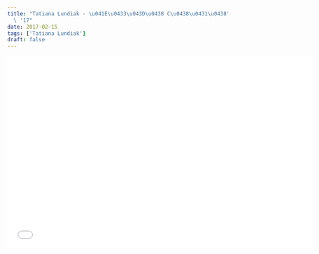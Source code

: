 ```yaml
---
title: "Tatiana Lundiak - \u041E\u0433\u043D\u0438 C\u0438\u0431\u0438\u0440\u0438\
  \ '17"
date: 2017-02-15
tags: ['Tatiana Lundiak']
draft: false
---
```


<iframe src="//vk.com/video_ext.php?oid=-92896523&amp;id=456239026&amp;hash=08c2c0b79a7c3002&amp;hd=2" width="700" height="440" frameborder="0" allowfullscreen></iframe>
